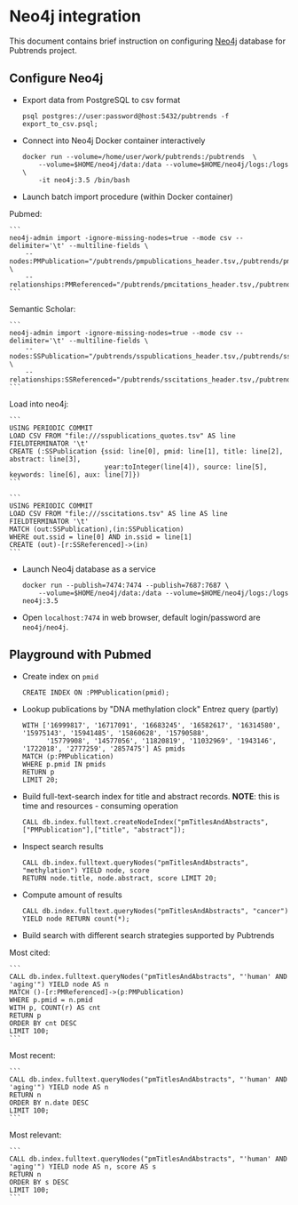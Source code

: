 Neo4j integration
=================
This document contains brief instruction on configuring [Neo4j](https://neo4j.com/product/?ref=home-banner) database for Pubtrends project.

Configure Neo4j
---------------

* Export data from PostgreSQL to csv format

    ```
    psql postgres://user:password@host:5432/pubtrends -f export_to_csv.psql;

    ```
  
* Connect into Neo4j Docker container interactively 

    ```
    docker run --volume=/home/user/work/pubtrends:/pubtrends  \
        --volume=$HOME/neo4j/data:/data --volume=$HOME/neo4j/logs:/logs \
        -it neo4j:3.5 /bin/bash
    ```
    
* Launch batch import procedure (within Docker container)

Pubmed:

    ```
    neo4j-admin import -ignore-missing-nodes=true --mode csv --delimiter='\t' --multiline-fields \
        --nodes:PMPublication="/pubtrends/pmpublications_header.tsv,/pubtrends/pmpublications.tsv" \
        --relationships:PMReferenced="/pubtrends/pmcitations_header.tsv,/pubtrends/pmcitations.tsv"
    ```
  
Semantic Scholar:

    ```
    neo4j-admin import -ignore-missing-nodes=true --mode csv --delimiter='\t' --multiline-fields \
        --nodes:SSPublication="/pubtrends/sspublications_header.tsv,/pubtrends/sspublications.tsv" \
        --relationships:SSReferenced="/pubtrends/sscitations_header.tsv,/pubtrends/sscitations.tsv"
    ```
Load into neo4j:

    ```
    USING PERIODIC COMMIT
    LOAD CSV FROM "file:///sspublications_quotes.tsv" AS line FIELDTERMINATOR '\t'
    CREATE (:SSPublication {ssid: line[0], pmid: line[1], title: line[2], abstract: line[3], 
                            year:toInteger(line[4]), source: line[5], keywords: line[6], aux: line[7]})
    ```
    
    ```
    USING PERIODIC COMMIT
    LOAD CSV FROM "file:///sscitations.tsv" AS line AS line FIELDTERMINATOR '\t'
    MATCH (out:SSPublication),(in:SSPublication)
    WHERE out.ssid = line[0] AND in.ssid = line[1]
    CREATE (out)-[r:SSReferenced]->(in)
    ```
    
* Launch Neo4j database as a service
    
    ```
    docker run --publish=7474:7474 --publish=7687:7687 \
        --volume=$HOME/neo4j/data:/data --volume=$HOME/neo4j/logs:/logs neo4j:3.5
    ```

* Open `localhost:7474` in web browser, default login/password are `neo4j/neo4j`.


Playground with Pubmed
----------------------

* Create index on `pmid`

    ```
    CREATE INDEX ON :PMPublication(pmid);
    ```

* Lookup publications by "DNA methylation clock" Entrez query (partly) 
    
    ```
    WITH ['16999817', '16717091', '16683245', '16582617', '16314580', '15975143', '15941485', '15860628', '15790588', 
          '15779908', '14577056', '11820819', '11032969', '1943146', '1722018', '2777259', '2857475'] AS pmids 
    MATCH (p:PMPublication) 
    WHERE p.pmid IN pmids 
    RETURN p
    LIMIT 20;
    ```

* Build full-text-search index for title and abstract records. **NOTE**: this is time and resources - consuming operation

    ```
    CALL db.index.fulltext.createNodeIndex("pmTitlesAndAbstracts",["PMPublication"],["title", "abstract"]);
    ```

* Inspect search results

    ```
    CALL db.index.fulltext.queryNodes("pmTitlesAndAbstracts", "methylation") YIELD node, score 
    RETURN node.title, node.abstract, score LIMIT 20;
    ```

* Compute amount of results
    ```
    CALL db.index.fulltext.queryNodes("pmTitlesAndAbstracts", "cancer") YIELD node RETURN count(*);
    ```

* Build search with different search strategies supported by Pubtrends

Most cited:

    ```
    CALL db.index.fulltext.queryNodes("pmTitlesAndAbstracts", "'human' AND 'aging'") YIELD node AS n
    MATCH ()-[r:PMReferenced]->(p:PMPublication) 
    WHERE p.pmid = n.pmid 
    WITH p, COUNT(r) AS cnt 
    RETURN p 
    ORDER BY cnt DESC 
    LIMIT 100;
    ```

Most recent:

    ```
    CALL db.index.fulltext.queryNodes("pmTitlesAndAbstracts", "'human' AND 'aging'") YIELD node AS n
    RETURN n 
    ORDER BY n.date DESC 
    LIMIT 100;
    ```
    
Most relevant:

    ```
    CALL db.index.fulltext.queryNodes("pmTitlesAndAbstracts", "'human' AND 'aging'") YIELD node AS n, score AS s
    RETURN n 
    ORDER BY s DESC 
    LIMIT 100;
    ```